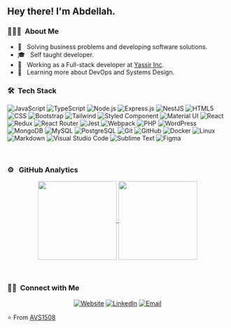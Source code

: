 <h2> Hey there! I'm Abdellah.</h2>

<h3> 👨🏻‍💻 &nbsp;About Me </h3>

- 🤔 &nbsp; Solving business problems and developing software solutions.
- 🎓 &nbsp; Self taught developer.
- 💼 &nbsp; Working as a Full-stack developer at [Yassir Inc](https://yassir.com/).
- 🌱 &nbsp; Learning more about DevOps and Systems Design.

<h3> 🛠 &nbsp;Tech Stack</h3>

![JavaScript](https://img.shields.io/badge/-JavaScript-333333?style=flat&logo=javascript)
![TypeScript](https://img.shields.io/badge/-TypeScript-333333?style=flat&logo=typescript)
![Node.js](https://img.shields.io/badge/-Node.js-333333?style=flat&logo=node.js)
![Express.js](https://img.shields.io/badge/Express.js-333333?style=flat&logo=express)
![NestJS](https://img.shields.io/badge/NestJS.js-333333?style=flat&logo=nestjs&)
![HTML5](https://img.shields.io/badge/-HTML5-333333?style=flat&logo=HTML5)
![CSS](https://img.shields.io/badge/-CSS-333333?style=flat&logo=CSS3)
![Bootstrap](https://img.shields.io/badge/-Bootstrap-333333?style=flat&logo=bootstrap)
![Tailwind](https://img.shields.io/badge/Tailwind_CSS-333333?style=flat&logo=tailwind-css&)
![Styled Component](https://img.shields.io/badge/Styled--Components-333333?style=flat&logo=styled-components)
![Material UI](https://img.shields.io/badge/Material--UI-333333?style=flat&logo=material-ui)
![React](https://img.shields.io/badge/-React-333333?style=flat&logo=react)
![Redux](	https://img.shields.io/badge/Redux-333333?style=flat&logo=redux&)
![React Router](	https://img.shields.io/badge/React_Router-333333?style=flat&logo=react-router&)
![Jest](	https://img.shields.io/badge/Jest-333333?style=flat&logo=Jest&)
![Webpack](	https://img.shields.io/badge/Webpack-333333?style=flat&logo=Webpack&)
![PHP](https://img.shields.io/badge/-PHP-333333?style=flat&logo=php)
![WordPress](https://img.shields.io/badge/-WorpPress-333333?style=flat&logo=wordpress)
![MongoDB](https://img.shields.io/badge/-MongoDB-333333?style=flat&logo=mongodb)
![MySQL](https://img.shields.io/badge/-MySQL-333333?style=flat&logo=mysql)
![PostgreSQL](https://img.shields.io/badge/-PostgreSQL-333333?style=flat&logo=postgresql)
![Git](https://img.shields.io/badge/-Git-333333?style=flat&logo=git)
![GitHub](https://img.shields.io/badge/-GitHub-333333?style=flat&logo=github)
![Docker](https://img.shields.io/badge/-Docker-333333?style=flat&logo=docker)
![Linux](https://img.shields.io/badge/-Linux-333333?style=flat&logo=linux)
![Markdown](https://img.shields.io/badge/-Markdown-333333?style=flat&logo=markdown)
![Visual Studio Code](https://img.shields.io/badge/-Visual%20Studio%20Code-333333?style=flat&logo=visual-studio-code&)
![Sublime Text](https://img.shields.io/badge/-Sublime-333333?style=flat&logo=sublime-text)
![Figma](https://img.shields.io/badge/-Figma-333333?style=flat&logo=figma)

<br/>

<h3> ⚙️ &nbsp; GitHub Analytics</h3>

<p align="center" dir="auto">
  <a href="https://github.com/tizam">
    <img height="180em" align="center" src="https://github-readme-stats.vercel.app/api?username=tizam&theme=buefy&show_icons=true&include_all_commits=true&count_private=true" />
    <img height="180em" align="center" src="https://github-readme-stats.vercel.app/api/top-langs/?username=tizam&theme=buefy&layout=compact" />
  </a>
</p>
<br/>

<h3> 🤝🏻 &nbsp;Connect with Me </h3>

<p align="center">
<a href="https://ladouiabdellah.netlify.com/"><img alt="Website" src="https://img.shields.io/badge/Website-ladouiabdellah.netlify.com/-blue?style=flat-square&logo=google-chrome"></a>
<a href="https://www.linkedin.com/in/abdellah-ladoui/"><img alt="LinkedIn" src="https://img.shields.io/badge/LinkedIn-Ladoui%20Abdellah%20-blue?style=flat-square&logo=linkedin"></a>
<a href="mailto:ladoui@gmail.com"><img alt="Email" src="https://img.shields.io/badge/Email-ladoui@gmail.com-blue?style=flat-square&logo=gmail"></a>
</p>

⭐️ From [AVS1508](https://github.com/AVS1508)

